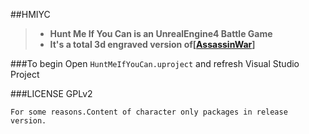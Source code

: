 ##HMIYC

>* **Hunt Me If You Can is an UnrealEngine4 Battle Game**
>* **It's a total 3d engraved version of[[AssassinWar](https://github.com/TyrealGray/AssassinWar)]**

###To begin
Open `HuntMeIfYouCan.uproject` and refresh Visual Studio Project

###LICENSE
GPLv2

`For some reasons.Content of character only packages in release version.`